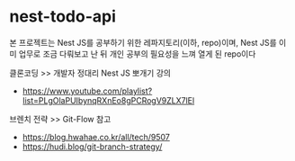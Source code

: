 # nest-todo-api
본 프로젝트는 Nest JS를 공부하기 위한 레파지토리(이하, repo)이며, Nest JS를 이미 업무로 조금 다뤄보고 난 뒤 개인 공부의 필요성을 느껴 열게 된 repo이다

클론코딩 >> 개발자 정대리 Nest JS 뽀개기 강의
   - https://www.youtube.com/playlist?list=PLgOlaPUIbynqRXnEo8gPCRogV9ZLX7lEl

브렌치 전략 >> Git-Flow
참고 
  - https://blog.hwahae.co.kr/all/tech/9507
  - https://hudi.blog/git-branch-strategy/
